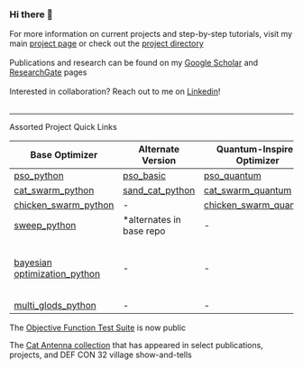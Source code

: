 ### Hi there 👋

<!--
**LC-Linkous/LC-Linkous** is a ✨ _special_ ✨ repository because its `README.md` (this file) appears on your GitHub profile.

Here are some ideas to get you started:

- 🔭 I’m currently working on ...
- 🌱 I’m currently learning ...
- 👯 I’m looking to collaborate on ...
- 🤔 I’m looking for help with ...
- 💬 Ask me about ...
- 📫 How to reach me: ...
- 😄 Pronouns: ...
- ⚡ Fun fact: ...
-->


For more information on current projects and step-by-step tutorials, visit my main [project page](https://lc-linkous.github.io) or check out the [project directory](https://github.com/LC-Linkous/Directory)
<br>
<br>
Publications and research can be found on my [Google Scholar](https://scholar.google.com/citations?user=UHCDo0MAAAAJ&hl=en&oi=ao) and [ResearchGate](https://www.researchgate.net/profile/Lauren-Linkous) pages
<br>
<br>
Interested in collaboration? Reach out to me on [Linkedin](https://www.linkedin.com/in/lauren-linkous)!
<br>
<br>

<hr/>
Assorted Project Quick Links

| Base Optimizer | Alternate Version | Quantum-Inspired Optimizer | Surrogate Model Version |
| ------------- | ------------- | ------------- |------------- |
| [pso_python](https://github.com/LC-Linkous/pso_python) | [pso_basic](https://github.com/LC-Linkous/pso_python/tree/pso_basic) | [pso_quantum](https://github.com/LC-Linkous/pso_python/tree/pso_quantum)  | |
| [cat_swarm_python](https://github.com/LC-Linkous/cat_swarm_python) | [sand_cat_python](https://github.com/LC-Linkous/cat_swarm_python/tree/sand_cat_python)| [cat_swarm_quantum](https://github.com/LC-Linkous/cat_swarm_python/tree/cat_swarm_quantum) | |
| [chicken_swarm_python](https://github.com/LC-Linkous/chicken_swarm_python) | - | [chicken_swarm_quantum](https://github.com/LC-Linkous/chicken_swarm_python/tree/chicken_swarm_quantum)  | |
| [sweep_python](https://github.com/LC-Linkous/sweep_python)  | *alternates in base repo | -  | - |
| [bayesian optimization_python](https://github.com/LC-Linkous/bayesian_optimization_python)  | -| - | *interchangable surrogate models <br> included in base repo |
| [multi_glods_python](https://github.com/LC-Linkous/multi_glods_python)| - | - | |

The [Objective Function Test Suite](https://github.com/LC-Linkous/objective_function_suite) is now public

The [Cat Antenna collection](https://github.com/LC-Linkous/cat_antennas) that has appeared in select publications, projects, and DEF CON 32 village show-and-tells

<!--- 
##[![trophy](https://github-profile-trophy.vercel.app/?username=LC-Linkous&theme=tokyonight&row=2&column=5)](https://github.com/ryo-ma/github-profile-trophy)
![Top Langs](https://github-readme-stats.vercel.app/api/top-langs/?username=LC-Linkous&layout=compact&theme=tokyonight)
--->
